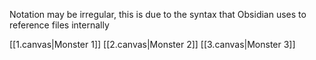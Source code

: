 Notation may be irregular, this is due to the syntax that Obsidian uses to reference files internally

[[1.canvas|Monster 1]]
[[2.canvas|Monster 2]]
[[3.canvas|Monster 3]]
